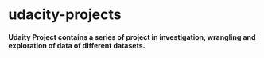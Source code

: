 # udacity-projects
#### Udaity Project contains a series of project in investigation, wrangling and exploration of data of different datasets. 
